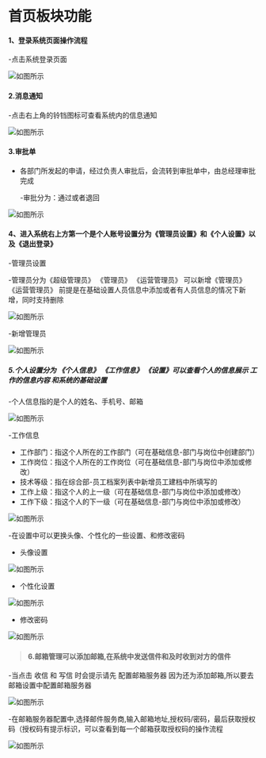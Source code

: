 # 首页板块功能

#### 1、登录系统页面操作流程

 -点击系统登录页面

![如图所示](../file/dly.png)

#### 2.消息通知

  -点击右上角的铃铛图标可查看系统内的信息通知

![如图所示](../file/xxtz.png)

#### 3.审批单

* 各部门所发起的申请，经过负责人审批后，会流转到审批单中，由总经理审批完成
  
  -审批分为：通过或者退回

![如图所示](../file/spd.png)

#### 4、进入系统右上方第一个是个人账号设置分为《管理员设置》和《个人设置》以及《退出登录》

 -管理员设置

 -管理员分为《超级管理员》 《管理员》 《运营管理员》 可以新增《管理员》 《运营管理员》 前提是在基础设置人员信息中添加或者有人员信息的情况下新增，同时支持删除

![如图所示](../file/zh.png)
 

 -新增管理员

![如图所示](../file/szgly.png)

##### 5.个人设置分为 《个人信息》 《工作信息》 《设置》可以查看个人的信息展示 工作的信息内容 和系统的基础设置

 -个人信息指的是个人的姓名、手机号、邮箱

![如图所示](../file/grxx.png)

 -工作信息

* 工作部门：指这个人所在的工作部门（可在基础信息-部门与岗位中创建部门）
* 工作岗位：指这个人所在的工作岗位（可在基础信息-部门与岗位中添加或修改）
* 技术等级：指在综合部-员工档案列表中新增员工建档中所填写的
* 工作上级：指这个人的上一级（可在基础信息-部门与岗位中添加或修改）
* 工作下级：指这个人的下一级（可在基础信息-部门与岗位中添加或修改）

![如图所示](../file/gzxx.png)

 -在设置中可以更换头像、个性化的一些设置、和修改密码

 - 头像设置

![如图所示](../file/txsz.png)

 - 个性化设置

![如图所示](../file/gxh.png)

 - 修改密码

![如图所示](../file/xgmm.png)

> #### 6.邮箱管理可以添加邮箱,在系统中发送信件和及时收到对方的信件

 -当点击 收信 和 写信 时会提示请先  配置邮箱服务器  因为还为添加邮箱,所以要去邮箱设置中配置邮箱服务器


![如图所示](../file/xx.png)

 -在邮箱服务器配置中,选择邮件服务商,输入邮箱地址,授权码/密码，最后获取授权码（授权码有提示标识，可以查看到每一个邮箱获取授权码的操作流程

![如图所示](../file/yxsz.png)